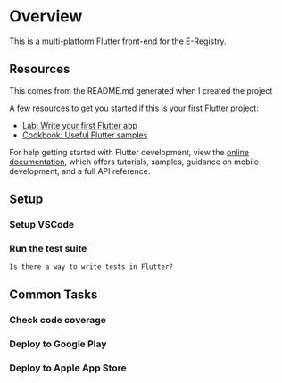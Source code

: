 # Overview

This is a multi-platform Flutter front-end for the E-Registry.

## Resources

This comes from the README.md generated when I created the project

A few resources to get you started if this is your first Flutter project:

- [Lab: Write your first Flutter app](https://docs.flutter.dev/get-started/codelab)
- [Cookbook: Useful Flutter samples](https://docs.flutter.dev/cookbook)

For help getting started with Flutter development, view the
[online documentation](https://docs.flutter.dev/), which offers tutorials,
samples, guidance on mobile development, and a full API reference.

## Setup

### Setup VSCode

### Run the test suite

    Is there a way to write tests in Flutter?

## Common Tasks

### Check code coverage

### Deploy to Google Play

### Deploy to Apple App Store